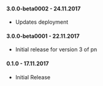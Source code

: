 #### 3.0.0-beta0002 - 24.11.2017
* Updates deployment

#### 3.0.0-beta0001 - 22.11.2017
* Initial release for version 3 of pn

#### 0.1.0 - 17.11.2017
* Initial Release
